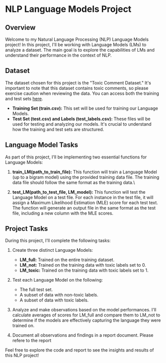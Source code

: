 # NLP Language Models Project

## Overview

Welcome to my Natural Language Processing (NLP) Language Models project! In this project, I'll be working with Language Models (LMs) to analyze a dataset. The main goal is to explore the capabilities of LMs and understand their performance in the context of NLP.

## Dataset

The dataset chosen for this project is the "Toxic Comment Dataset." It's important to note that this dataset contains toxic comments, so please exercise caution when reviewing the data. You can access both the training and test sets [here](https://www.kaggle.com/competitions/jigsaw-toxic-comment-classification-challenge/data).

- **Training Set (train.csv):** This set will be used for training our Language Models.
- **Test Set (test.csv) and Labels (test_labels.csv):** These files will be used for testing and analyzing our models. It's crucial to understand how the training and test sets are structured.

## Language Model Tasks

As part of this project, I'll be implementing two essential functions for Language Models:

1. **train_LM(path_to_train_file):** This function will train a Language Model (up to a bigram model) using the provided training data file. The training data file should follow the same format as the training data.\

2. **test_LM(path_to_test_file, LM_model):** This function will test the Language Model on a test file. For each instance in the test file, it will assign a Maximum Likelihood Estimation (MLE) score for each test text. The function will generate an output file in the same format as the test file, including a new column with the MLE scores.

## Project Tasks

During this project, I'll complete the following tasks:

1. Create three distinct Language Models:
   - **LM_full:** Trained on the entire training dataset.
   - **LM_not:** Trained on the training data with toxic labels set to 0.
   - **LM_toxic:** Trained on the training data with toxic labels set to 1.

2. Test each Language Model on the following:
   - The full test set.
   - A subset of data with non-toxic labels.
   - A subset of data with toxic labels.

3. Analyze and make observations based on the model performances. I'll calculate averages of scores for LM_full and compare them to LM_not to determine if the models are effectively capturing the language they were trained on.

4. Document all observations and findings in a report document. Please refere to the report 

Feel free to explore the code and report to see the insights and results of this NLP project!
